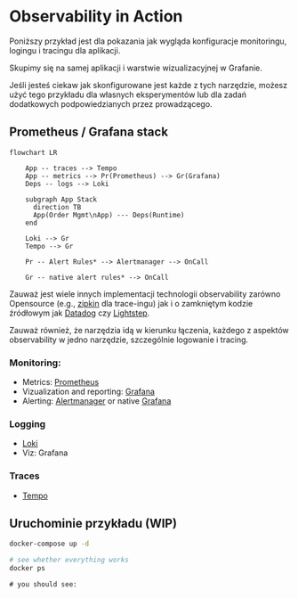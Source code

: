 # Observability in Action

Poniższy przykład jest dla pokazania jak wygląda konfiguracje monitoringu, logingu i tracingu dla aplikacji.

Skupimy się na samej aplikacji i warstwie wizualizacyjnej w Grafanie.

Jeśli jesteś ciekaw jak skonfigurowane jest każde z tych narzędzie, możesz użyć tego przykładu dla własnych eksperymentów lub dla zadań dodatkowych podpowiedzianych przez prowadzącego.

## Prometheus / Grafana stack

```mermaid
flowchart LR

    App -- traces --> Tempo
    App -- metrics --> Pr(Prometheus) --> Gr(Grafana)
    Deps -- logs --> Loki

    subgraph App Stack
      direction TB
      App(Order Mgmt\nApp) --- Deps(Runtime)
    end

    Loki --> Gr
    Tempo --> Gr

    Pr -- Alert Rules* --> Alertmanager --> OnCall

    Gr -- native alert rules* --> OnCall
```

Zauważ jest wiele innych implementacji technologii observability zarówno Opensource (e.g., [zipkin](https://zipkin.io) dla trace-ingu) jak i o zamkniętym kodzie źródłowym jak [Datadog](https://www.datadoghq.com) czy [Lightstep](https://lightstep.com).


Zauważ również, że narzędzia idą w kierunku łączenia, każdego z aspektów observability w jedno narzędzie, szczególnie logowanie i tracing.

### Monitoring:

- Metrics: [Prometheus](https://prometheus.io)
- Vizualization and reporting: [Grafana](https://grafana.com)
- Alerting: [Alertmanager](https://prometheus.io/docs/alerting/latest/alertmanager/) or native [Grafana](https://grafana.com)

### Logging

- [Loki](https://grafana.com/oss/loki/)
- Viz: Grafana

### Traces

- [Tempo](https://grafana.com/products/cloud/traces/)

## Uruchominie przykładu (WIP)

```bash
docker-compose up -d
```

```bash
# see whether everything works
docker ps
```

```
# you should see:

```

